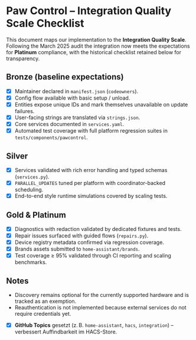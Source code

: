 # Paw Control – Integration Quality Scale Checklist

This document maps our implementation to the **Integration Quality Scale**. Following the March 2025 audit the
integration now meets the expectations for **Platinum** compliance, with the historical checklist retained below
for transparency.

## Bronze (baseline expectations)
- [x] Maintainer declared in `manifest.json` (`codeowners`).
- [x] Config flow available with basic setup / unload.
- [x] Entities expose unique IDs and mark themselves unavailable on update failures.
- [x] User-facing strings are translated via `strings.json`.
- [x] Core services documented in `services.yaml`.
- [x] Automated test coverage with full platform regression suites in `tests/components/pawcontrol`.

## Silver
- [x] Services validated with rich error handling and typed schemas (`services.py`).
- [x] `PARALLEL_UPDATES` tuned per platform with coordinator-backed scheduling.
- [x] End-to-end style runtime simulations covered by scaling tests.

## Gold & Platinum
- [x] Diagnostics with redaction validated by dedicated fixtures and tests.
- [x] Repair issues surfaced with guided flows (`repairs.py`).
- [x] Device registry metadata confirmed via regression coverage.
- [x] Brands assets submitted to `home-assistant/brands`.
- [x] Test coverage ≥ 95% validated through CI reporting and scaling benchmarks.

## Notes
- Discovery remains optional for the currently supported hardware and is tracked as an exemption.
- Reauthentication is not implemented because external services do not require credentials yet.

- [x] **GitHub Topics** gesetzt (z. B. `home-assistant`, `hacs`, `integration`) – verbessert Auffindbarkeit im HACS-Store.
